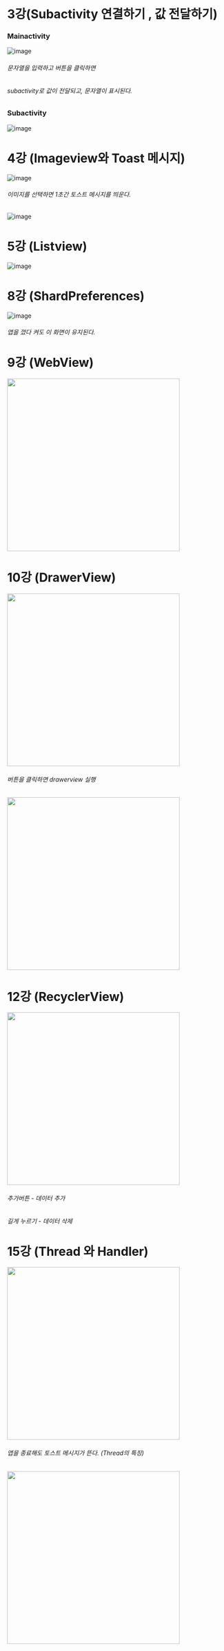 # 3강(Subactivity 연결하기 , 값 전달하기)

### Mainactivity

![image](https://user-images.githubusercontent.com/73538957/110277999-c0ac7f00-8019-11eb-98fc-29f75bc622b7.png)


###### 문자열을 입력하고 버튼을 클릭하면
###### subactivity로 값이 전달되고, 문자열이 표시된다.

### Subactivity

![image](https://user-images.githubusercontent.com/73538957/110278114-f81b2b80-8019-11eb-9897-643d131d0a56.png)




# 4강 (Imageview와 Toast 메시지)


![image](https://user-images.githubusercontent.com/73538957/110280911-01f35d80-801f-11eb-89d1-a162561483fc.png)


###### 이미지를 선택하면 1초간 토스트 메시지를 띄운다.


![image](https://user-images.githubusercontent.com/73538957/110281029-39620a00-801f-11eb-9681-e88eeeb8b486.png)


# 5강 (Listview)

![image](https://user-images.githubusercontent.com/73538957/110283077-d83c3580-8022-11eb-8f53-e0928ff1b6e3.png)


# 8강 (ShardPreferences)

![image](https://user-images.githubusercontent.com/73538957/110285898-500c5f00-8027-11eb-9c91-ac5288684c98.png)

###### 앱을 껐다 켜도 이 화면이 유지된다.


# 9강 (WebView)

<img src = "https://user-images.githubusercontent.com/73538957/110335791-95e91780-8067-11eb-8953-ba19608688dc.png" width="400px">

# 10강 (DrawerView)

<img src = "https://user-images.githubusercontent.com/73538957/110348945-896bbb80-8075-11eb-8e5f-61f10e98ef8f.png" width="400px">

###### 버튼을 클릭하면 drawerview 실행

<img src = "https://user-images.githubusercontent.com/73538957/110349115-b61fd300-8075-11eb-9f50-e2a554b4c86e.png" width="400px">
 

# 12강 (RecyclerView)

<img src = "https://user-images.githubusercontent.com/73538957/110357457-a5278f80-807e-11eb-85e1-a545a1c0d12c.png" width="400px">


###### 추가버튼 - 데이터 추가
###### 길게 누르기 - 데이터 삭제

# 15강 (Thread 와 Handler)

<img src = "https://user-images.githubusercontent.com/73538957/110792599-f621c880-82b6-11eb-85ab-d6947f693903.png" width="400px">

###### 앱을 종료해도 토스트 메시지가 뜬다. (Thread의 특징)


<img src = "https://user-images.githubusercontent.com/73538957/110792746-1cdfff00-82b7-11eb-9545-c9ca28f921ab.png" width="400px">




